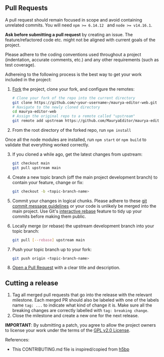 <a name="pull-requests"></a>

## Pull Requests

A pull request should remain focused in scope and avoid containing unrelated commits. You will need `npm >= 6.14.12 ` and `node >= v14.16.1`.

**Ask before submitting a pull request** by creating an issue. The feature/refactored code etc. might not be aligned with current goals of the project.

Please adhere to the coding conventions used throughout a project (indentation, accurate comments, etc.) and any other requirements (such as test coverage).

Adhereing to the following process is the best way to get your work included in the project:

1. [Fork](https://help.github.com/articles/fork-a-repo/) the project, clone your fork, and configure the remotes:

    ```bash
    # Clone your fork of the repo into the current directory
    git clone https://github.com/<your-username>/maurya-editor-web.git
    # Navigate to the newly cloned directory
    cd maurya-editor-web
    # Assign the original repo to a remote called "upstream"
    git remote add upstream https://github.com/MauryaEditor/maurya-editor-web.git
    ```

2. From the root directory of the forked repo, run `npm install`

Once all the node modules are installed, run `npm start` or `npm build` to validate that everything worked correctly.

3. If you cloned a while ago, get the latest changes from upstream:

    ```bash
    git checkout main
    git pull upstream main
    ```

4. Create a new topic branch (off the main project development branch) to contain your feature, change or fix:

    ```bash
    git checkout -b <topic-branch-name>
    ```

5. Commit your changes in logical chunks. Please adhere to these [git commit
   message guidelines](https://tbaggery.com/2008/04/19/a-note-about-git-commit-messages.html)
   or your code is unlikely be merged into the main project. Use Git's
   [interactive rebase](https://help.github.com/articles/about-git-rebase/)
   feature to tidy up your commits before making them public.

6. Locally merge (or rebase) the upstream development branch into your topic branch:

    ```bash
    git pull [--rebase] upstream main
    ```

7. Push your topic branch up to your fork:

    ```bash
    git push origin <topic-branch-name>
    ```

8. [Open a Pull Request](https://help.github.com/articles/using-pull-requests/)
   with a clear title and description.

<a name="release"></a>

## Cutting a release

1. Tag all merged pull requests that go into the release with the relevant milestone. Each merged PR should also be labeled with one of the labels name `tag: ...` to indicate what kind of change it is. Make sure all the breaking changes are correctly labelled with `tag: breaking change`.
2. Close the milestone and create a new one for the next release.

**IMPORTANT**: By submitting a patch, you agree to allow the project
owners to license your work under the terms of the [GPL v2.0 License](COPYING).

<a name="references"></a>
References:

-   This CONTRIBUTING.md file is inspired/copied from [h5bp](https://github.com/h5bp/html5-boilerplate/blob/main/.github/CONTRIBUTING.md#pull-requests)
